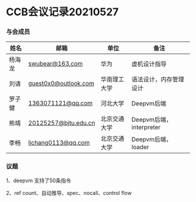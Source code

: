 # CCB会议记录20210527

### 与会成员

| 姓名   | 邮箱                                      | 单位         | 备注                    |
| ------ | ----------------------------------------- | ------------ | ----------------------- |
| 杨海龙 | [swubear@163.com](mailto:swubear@163.com) | 华为         | 虚机设计指导            |
| 刘请   | guest0x0@outlook.com                      | 华南理工大学 | 语法设计，内存管理设计  |
| 罗子健 | 1363071121@qq.com                         | 河北大学     | Deepvm后端              |
| 熊靖   | 20125257@bjtu.edu.cn                      | 北京交通大学 | Deepvm后端，interpreter |
| 李畅   | lichang0113@qq.com                        | 北京交通大学 | Deepvm后端，loader      |

### 议题

1、deepvm 支持了50条指令

2、ref count、自动推导、spec、nocall、control flow